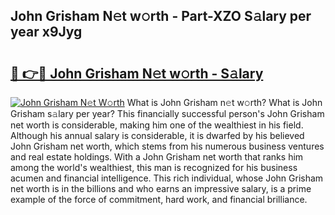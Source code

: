 ## John Grisham N𝚎t w𝚘rth - Part-XZO S𝚊lary per year x9Jyg

# <h2><a href="http://gc2s99r.nevu.top/?p=John+Grisham">🔗 👉🔴 John Grisham N𝚎t w𝚘rth - S𝚊lary</a></h2>

[![John Grisham N𝚎t W𝚘rth](https://i.imgur.com/Oavwk0R.jpeg)](http://gc2s99r.nevu.top/?p=John+Grisham)
What is John Grisham n𝚎t w𝚘rth? What is John Grisham s𝚊lary per year?
This financially successful person's John Grisham net worth is considerable, making him one of the wealthiest in his field. Although his annual salary is considerable, it is dwarfed by his believed John Grisham net worth, which stems from his numerous business ventures and real estate holdings. With a John Grisham net worth that ranks him among the world's wealthiest, this man is recognized for his business acumen and financial intelligence. This rich individual, whose John Grisham net worth is in the billions and who earns an impressive salary, is a prime example of the force of commitment, hard work, and financial brilliance.
